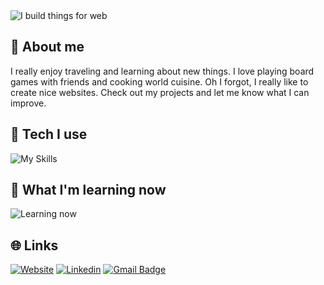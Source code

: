 <img alt="I build things for web" align="center" src="https://readme-typing-svg.demolab.com?font=Fira+Code&pause=1000&width=435&lines=I+build+things+for+web">


## 🙍 About me
I really enjoy traveling and learning about new things. I love playing board games with friends and cooking world cuisine. Oh I forgot, I really like to create nice websites. Check out my projects and let me know what I can improve.

## 🔧 Tech I use

![My Skills](https://skillicons.dev/icons?i=javascript,typescript,react,redux,html,css,sass,materialui,tailwind,bootstrap,git)

## 📖 What I'm learning now

![Learning now](https://skillicons.dev/icons?i=jest)

## 🌐 Links

[![Website](https://img.shields.io/badge/-Website-gray?style=flat-square&logoColor=white&link=https://kburzynski.com/)](https://kburzynski.com/)
[![Linkedin](https://img.shields.io/badge/-LinkedIn-blue?style=flat-square&logo=Linkedin&logoColor=white&link=https://www.linkedin.com/in/krzysztof-burzy%C5%84ski-86bb79190/)](https://www.linkedin.com/in/krzysztof-burzy%C5%84ski-86bb79190/)
[![Gmail Badge](https://img.shields.io/badge/-Gmail-c14438?style=flat-square&logo=Gmail&logoColor=white&link=mailto:krzy.burzynski@gmail.com)](mailto:krzy.burzynski@gmail.com)